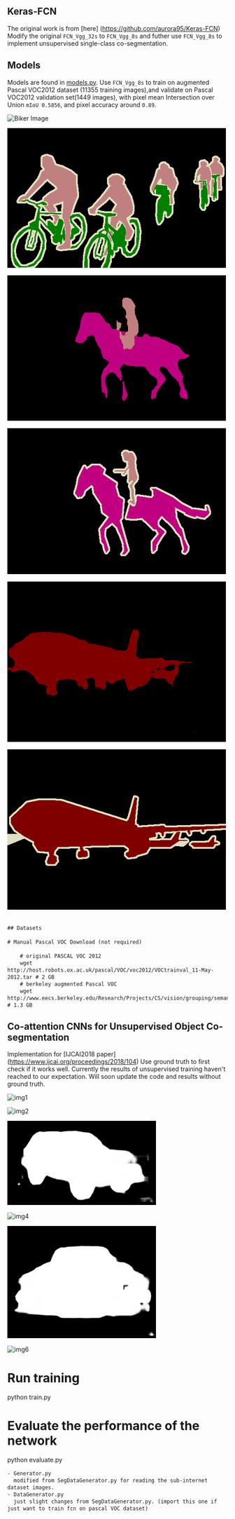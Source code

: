 

Keras-FCN
---------

The original work is from [here] (https://github.com/aurora95/Keras-FCN)
Modify the original `FCN_Vgg_32s` to `FCN_Vgg_8s` and futher use `FCN_Vgg_8s` to implement unsupervised single-class co-segmentation.


## Models

Models are found in [models.py](models.py). Use `FCN_Vgg_8s` to train on augmented Pascal VOC2012 dataset (11355 training images),and validate on Pascal VOC2012 validation set(1449 images), with pixel mean Intersection over Union `mIoU 0.5856`, and pixel accuracy around `0.89`.

![Biker Image](doc/2007_001311.jpg)

![Biker Ground Truth](doc/2007_001311gt.png)

![Horse](doc/2007_003022.png)

![Horse_gt](doc/2007_003022gt.png)

![airplane](doc/2007_000033.png)

![airplane_gt](doc/2007_000033gt.png)


```

## Datasets

# Manual Pascal VOC Download (not required)

    # original PASCAL VOC 2012
    wget http://host.robots.ox.ac.uk/pascal/VOC/voc2012/VOCtrainval_11-May-2012.tar # 2 GB
    # berkeley augmented Pascal VOC
    wget http://www.eecs.berkeley.edu/Research/Projects/CS/vision/grouping/semantic_contours/benchmark.tgz # 1.3 GB
```


## Co-attention CNNs for Unsupervised Object Co-segmentation
Implementation for [IJCAI2018 paper] (https://www.ijcai.org/proceedings/2018/104)
Use ground truth to first check if it works well. 
Currently the results of unsupervised training haven't reached to our expectation. Will soon update the code and results without ground truth.

![img1](doc/2.jpg)

![img2](doc/0002.png)

![img3](doc/4.png)

![img4](doc/0004.png)

![img5](doc/6.png)

![img6](doc/0006.png)

# Run training
python train.py

# Evaluate the performance of the network
python evaluate.py
```
- Generator.py 
  modified from SegDataGenerator.py for reading the sub-internet dataset images.
- DataGenerator.py
  just slight changes from SegDataGenerator.py. (import this one if just want to train fcn on pascal VOC dataset)
```


